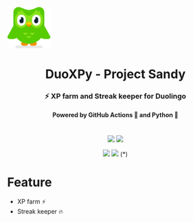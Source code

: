 <p align="left">
<img src="https://github.com/luizhrios/DuoXPy/blob/main/duo.svg" width="20%"/>
</p>
<h1 align="center">DuoXPy - Project Sandy</h1>
<h3 align="center">⚡️ XP farm and Streak keeper for Duolingo</h3>
<h4 align="center">Powered by GitHub Actions 🐙 and Python 🐍</h5>

#

<p align="center">
  <a href="https://github.com/luizhrios/DuoXPy/actions/workflows/codeql.yml"><img src="https://github.com/luizhrios/DuoXPy/actions/workflows/codeql.yml/badge.svg"></a>
  <a href="https://github.com/luizhrios/DuoXPy/actions/workflows/cl.yml"><img src="https://github.com/luizhrios/DuoXPy/actions/workflows/cl.yml/badge.svg"></a>
</p>
<p align="center">
  <a href="https://github.com/luizhrios/DuoXPy/actions/workflows/daily.yml"><img src="https://github.com/luizhrios/DuoXPy/actions/workflows/daily.yml/badge.svg"></a>
  <a href="https://github.com/luizhrios/DuoXPy/actions/workflows/manual.yml"><img src="https://github.com/luizhrios/DuoXPy/actions/workflows/manual.yml/badge.svg"></a> (*)
</p>
  
# Feature 

- XP farm ⚡️
- Streak keeper 🔥